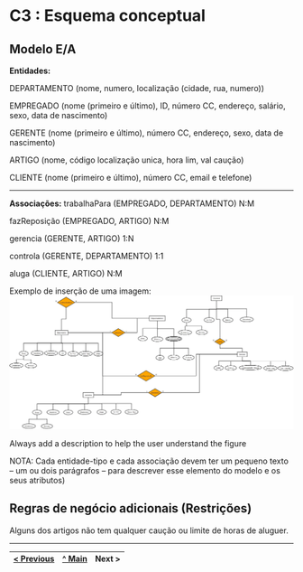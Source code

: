 # C3 : Esquema conceptual

## Modelo E/A
**Entidades:**

DEPARTAMENTO (nome, numero, localização (cidade, rua, numero))

EMPREGADO (nome (primeiro e último), ID, número CC, endereço, salário, sexo, data de nascimento) 

GERENTE (nome (primeiro e último), número CC, endereço, sexo, data de nascimento)

ARTIGO (nome, código localização unica, hora lim, val caução)

CLIENTE (nome (primeiro e último), número CC, email e telefone)

------------------------------------------------

**Associações:**
trabalhaPara (EMPREGADO, DEPARTAMENTO) N:M

fazReposição (EMPREGADO, ARTIGO) N:M

gerencia (GERENTE, ARTIGO) 1:N

controla (GERENTE, DEPARTAMENTO) 1:1

aluga (CLIENTE, ARTIGO) N:M





Exemplo de inserção de uma imagem:   
![An alternative description](images/Diagrama.jpeg)   

Always add a description to help the user understand the figure 

NOTA: Cada entidade-tipo e cada associação devem ter um pequeno texto – um ou dois parágrafos – para descrever esse elemento do modelo e os seus atributos)

## Regras de negócio adicionais (Restrições)
Alguns dos artigos não tem qualquer caução ou limite de horas de aluguer.

---
[< Previous](rei02.md) | [^ Main](https://github.com/tcm-sibd-g07/SIBD07/) | Next >
:--- | :---: | ---: 
